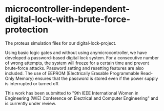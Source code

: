 # microcontroller-independent-digital-lock-with-brute-force-protection
The proteus simulation files for our digital-lock-project.

Using basic logic gates and without using anymicrocontroller, we have developed a password-based digital lock system. For a consecutive number of wrong attempts, the system will freeze for a certain time and prevent brute-force attacks. Password setting and resetting features are also included. The use of EEPROM (Electrically Erasable Programmable Read-Only Memory) ensures that the password is stored even if the power supply is interrupted or turned off.

This work has been submitted to "9th IEEE International Women in Engineering (WIE) Conference on Electrical and Computer Engineering" and is currently under review.

